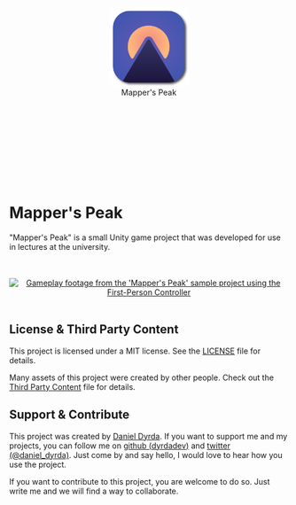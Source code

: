 <br>
<br>
<br>
<br>
<br>
<br>
<br>
<br>
<div align=center display="flex" flexDirection="column">
<a href="https://github.com/dyrdadev/mappers-peak">
    <img src="./Media/icon.png" alt="An icon of the mapper's peak project." width="142px"/>
</a>
</div>
<div align=center margin-top="5px">
    Mapper's Peak
</div>
<br>
<br>
<br>
<br>
<br>
<br>
<br>
<br>
<br>


# Mapper's Peak

"Mapper's Peak" is a small Unity game project that was developed for use in lectures at the university.

<p align=center>
    <br>
    <br>
    <a href="https://github.com/dyrdadev/mappers-peak">
        <img src="./Media/first_person_controller_github_preview.gif" alt="Gameplay footage from the 'Mapper's Peak' sample project using the First-Person Controller"/>
    </a>
    <br>
    <br>
</p>

## License & Third Party Content

This project is licensed under a MIT license. See the [LICENSE](/LICENSE) file for details.

Many assets of this project were created by other people. Check out the [Third Party Content](/ThirdPartyContent.md) file for details.


## Support & Contribute

This project was created by [Daniel Dyrda](https://dyrda.io). If you want to support me and my projects, you can follow me on [github (dyrdadev)](https://github.com/dyrdadev) and [twitter (@daniel_dyrda)](https://twitter.com/daniel_dyrda). Just come by and say hello, I would love to hear how you use the project.

If you want to contribute to this project, you are welcome to do so. Just write me and we will find a way to collaborate.
